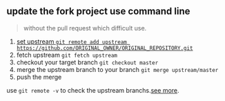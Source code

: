 ## update the fork project use command line
> without the pull request which difficult use.
1. [set upstream `git remote add upstream https://github.com/ORIGINAL_OWNER/ORIGINAL_REPOSITORY.git`](https://help.github.com/articles/configuring-a-remote-for-a-fork/)
2. fetch upstream `git fetch upstream`
3. checkout your target branch `git checkout master`
4. merge the upstream branch to your branch `git merge upstream/master`
5. push the merge

use `git remote -v` to check the upstream branchs.[see more](https://help.github.com/articles/syncing-a-fork/).